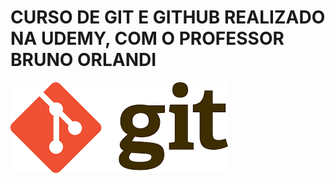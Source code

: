 # CURSO DE GIT E GITHUB REALIZADO NA UDEMY, COM O PROFESSOR BRUNO ORLANDI

<img src="./git.png" alt="Imagem da logo GIT">
